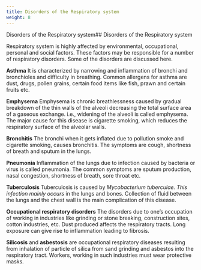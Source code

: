 ```yaml
---
title: Disorders of the Respiratory system
weight: 8
---
```


Disorders of the Respiratory system## Disorders of the Respiratory system


Respiratory system is highly affected by environmental, occupational, personal and social factors. These factors may be responsible for a number of respiratory disorders. Some of the disorders are discussed here.  

**Asthma** It is characterized by narrowing and inflammation of bronchi and bronchioles and difficulty in breathing. Common allergens for asthma are dust, drugs, pollen grains, certain food items like fish, prawn and certain fruits etc.

**Emphysema** Emphysema is chronic breathlessness caused by gradual breakdown of the thin walls of the alveoli decreasing the total surface area of a gaseous exchange. i.e., widening of the alveoli is called emphysema. The major cause for this disease is cigarette smoking, which reduces the respiratory surface of the alveolar walls.

**Bronchitis** The bronchi when it gets inflated due to pollution smoke and cigarette smoking, causes bronchitis. The symptoms are cough, shortness of breath and sputum in the lungs.

**Pneumonia** Inflammation of the lungs due to infection caused by bacteria or virus is called pneumonia. The common symptoms are sputum production, nasal congestion, shortness of breath, sore throat etc.

**Tuberculosis** Tuberculosis is caused by _Mycobacterium tuberculae. This infection mainly occurs_ in the lungs and bones. Collection of fluid between the lungs and the chest wall is the main complication of this disease.

**Occupational respiratory disorders** The disorders due to one’s occupation of working in industries like grinding or stone breaking, construction sites, cotton industries, etc. Dust produced affects the respiratory tracts. Long exposure can give rise to inflammation leading to fibrosis.




  

**Silicosis** and **asbestosis** are occupational respiratory diseases resulting from inhalation of particle of silica from sand grinding and asbestos into the respiratory tract. Workers, working in such industries must wear protective masks.

